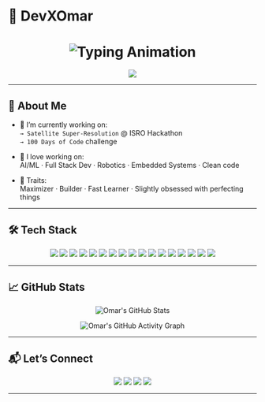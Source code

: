 # 💫 DevXOmar  

<!-- Animated Typing Header -->
<h1 align="center">
  <img src="https://readme-typing-svg.demolab.com?font=Fira+Code&size=32&duration=2800&pause=800&color=00E7FF&center=true&vCenter=true&width=850&lines=Hey%2C+I%27m+Omar+👋;Aspiring+Engineer+%26+Tech+Explorer;AI+%7C+Robotics+%7C+Full+Stack;Always+Learning+%7C+Always+Building" alt="Typing Animation" />
</h1>

<!-- Gradient Divider -->
<p align="center">
  <img src="https://capsule-render.vercel.app/api?type=rect&color=gradient&height=4&section=header&reversal=true&animation=twinkling" />
</p>

---

## 🧠 About Me
- 🎯 I’m currently working on:  
  `→ Satellite Super-Resolution` @ ISRO Hackathon  
  `→ 100 Days of Code` challenge  

- 🚀 I love working on:  
  AI/ML · Full Stack Dev · Robotics · Embedded Systems · Clean code  

- 🧩 Traits:  
  Maximizer · Builder · Fast Learner · Slightly obsessed with perfecting things  

---

## 🛠️ Tech Stack

<p align="center">
  
<!-- Programming Languages -->
<img src="https://img.shields.io/badge/Python-3776AB?style=for-the-badge&logo=python&logoColor=white" />
<img src="https://img.shields.io/badge/C-00599C?style=for-the-badge&logo=c&logoColor=white" />
<img src="https://img.shields.io/badge/Java-007396?style=for-the-badge&logo=java&logoColor=white" />
<img src="https://img.shields.io/badge/JavaScript-F7DF1E?style=for-the-badge&logo=javascript&logoColor=black" />
<img src="https://img.shields.io/badge/HTML5-E34F26?style=for-the-badge&logo=html5&logoColor=white" />
<img src="https://img.shields.io/badge/CSS3-1572B6?style=for-the-badge&logo=css3&logoColor=white" />

<!-- AI / Robotics -->
<img src="https://img.shields.io/badge/ROS-22314E?style=for-the-badge&logo=ros&logoColor=white" />
<img src="https://img.shields.io/badge/TensorFlow-FF6F00?style=for-the-badge&logo=tensorflow&logoColor=white" />
<img src="https://img.shields.io/badge/PyTorch-EE4C2C?style=for-the-badge&logo=pytorch&logoColor=white" />
<img src="https://img.shields.io/badge/OpenCV-27338e?style=for-the-badge&logo=opencv&logoColor=white" />
<img src="https://img.shields.io/badge/Jetson_Nano-76B900?style=for-the-badge&logo=nvidia&logoColor=white" />

<!-- Tools & Platforms -->
<img src="https://img.shields.io/badge/Docker-2496ED?style=for-the-badge&logo=docker&logoColor=white" />
<img src="https://img.shields.io/badge/Linux-FCC624?style=for-the-badge&logo=linux&logoColor=black" />
<img src="https://img.shields.io/badge/Git-F05032?style=for-the-badge&logo=git&logoColor=white" />
<img src="https://img.shields.io/badge/GitHub-181717?style=for-the-badge&logo=github&logoColor=white" />
<img src="https://img.shields.io/badge/Arduino-00979D?style=for-the-badge&logo=arduino&logoColor=white" />
<img src="https://img.shields.io/badge/RaspberryPi-A22846?style=for-the-badge&logo=raspberrypi&logoColor=white" />

</p>

---

## 📈 GitHub Stats

<p align="center">
  <img src="https://github-readme-stats.vercel.app/api?username=DevXOmar&show_icons=true&theme=tokyonight" alt="Omar's GitHub Stats" />
</p>

<p align="center">
  <img src="https://github-readme-activity-graph.vercel.app/graph?username=DevXOmar&theme=tokyo-night" alt="Omar's GitHub Activity Graph" />
</p>

---

## 📬 Let’s Connect

<p align="center">
  <a href="mailto:shaikmohammedomar9@gmail.com"><img src="https://img.shields.io/badge/Email-D14836?style=for-the-badge&logo=gmail&logoColor=white" /></a>
  <a href="https://www.linkedin.com/in/shaik-mohammed-omar/"><img src="https://img.shields.io/badge/LinkedIn-0A66C2?style=for-the-badge&logo=linkedin&logoColor=white" /></a>
  <a href="https://github.com/DevXOmar?tab=repositories"><img src="https://img.shields.io/badge/Projects-4285F4?style=for-the-badge&logo=github&logoColor=white" /></a>
  <a href="https://devxomar.vercel.app/"><img src="https://img.shields.io/badge/Portfolio-FF7139?style=for-the-badge&logo=firefox&logoColor=white" /></a>
</p>

---
